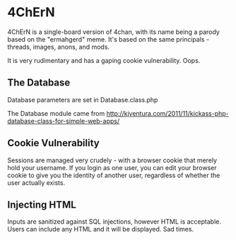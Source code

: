 4ChErN
======

4ChErN is a single-board version of 4chan, with its name being a parody based on
the "ermahgerd" meme. It's based on the same principals - threads, images, anons, and mods.

It is very rudimentary and has a gaping cookie vulnerability. Oops.

The Database
------------
Database parameters are set in Database.class.php

The Database module came from <http://kjventura.com/2011/11/kickass-php-database-class-for-simple-web-apps/>


Cookie Vulnerability
--------------------
Sessions are managed very crudely - with a browser cookie that merely hold
your username. If you login as one user, you can edit your browser cookie to 
give you the identity of another user, regardless of whether the user
actually exists.

Injecting HTML
--------------
Inputs are sanitized against SQL injections, however HTML is acceptable. Users can
include any HTML and it will be displayed. Sad times.